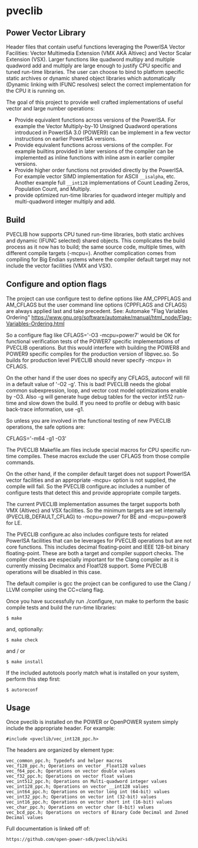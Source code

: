 # pveclib

## Power Vector Library

Header files that contain useful functions leveraging the PowerISA
Vector Facilities: Vector Multimedia Extension (VMX AKA Altivec) and
Vector Scalar Extension (VSX). Larger functions like quadword multipy
and multiple quadword add and multiply are large enough to justify
CPU specific and tuned run-time libraries. The user can choose to bind
to platform specific static archives or dynamic shared object libraries
which automatically (Dynamic linking with IFUNC resolves) select the
correct implementation for the CPU it is running on.

The goal of this project to provide well crafted implementations
of useful vector and large number operations:

- Provide equivalent functions across versions of the PowerISA.
  For example the Vector Multiply-by-10 Unsigned Quadword
  operations introduced in PowerISA 3.0 (POWER9) can be implement in a
  few vector instructions on earlier PowerISA versions.
- Provide equivalent functions across versions of the compiler.
  For example builtins provided in later versions of the compiler
  can be implemented as inline functions with inline asm in earlier
  compiler versions.
- Provide higher order functions not provided directly by the PowerISA.
  For example vector SIMD implementation for ASCII `__isalpha`, etc.
  Another example full `__int128` implementations of Count Leading Zeros,
  Population Count, and Multiply.
- provide optimized run-time libraries for quadword integer multiply
  and multi-quadword integer multiply and add.

## Build

PVECLIB how supports CPU tuned run-time libraries, both static archives
and dynamic (IFUNC selected) shared objects. This complicates the build
process as it now has to build; the same source code, multiple times,
with different compile targets (-mcpu=). Another complication comes
from compiling for Big Endian systems where the compiler default target
may not include the vector facilities (VMX and VSX).

## Configure and option flags

The project can use configure test to define options like AM_CPPFLAGS
and AM_CFLAGS but the user command line options (CPPFLAGS and CFLAGS)
are always applied last and take precedent.
See: Automake "Flag Variables Ordering" 
https://www.gnu.org/software/automake/manual/html_node/Flag-Variables-Ordering.html

So a configure flag like CFLAGS='-O3 -mcpu=power7' would be OK for
functional verification tests of the POWER7 specific implementations
of PVECLIB operations. But this would interfere with building the POWER8
and POWER9 specific compiles for the production version of libpvec.so.
So builds for production level PVECLIB should never specify -mcpu= in
CFLAGS.

On the other hand if the user does no specify any CFLAGS, autoconf will
fill in a default value of '-O2 -g'. This is bad! PVECLIB needs the
global common subexpression, loop, and vector cost model optimizations
enable by -O3. Also -g will generate huge debug tables for the vector
int512 run-time and slow down the build. If you need to profile or
debug with basic back-trace information, use -g1.

So unless you are involved in the functional testing of new PVECLIB
operations, the safe options are:

CFLAGS='-m64 -g1 -O3'

The PVECLIB Makefile.am files include special macros for CPU specific
run-time compiles. These macros exclude the user CFLAGS from those
compile commands.

On the other hand, if the compiler default target does not support
PowerISA vector facilities and an appropriate -mcpu= option is not
supplied, the compile will fail. So the PVECLIB configure.ac includes a
number of configure tests that detect this and provide appropriate
compile targets.

The current PVECLIB implementation assumes the target supports both VMX
(Altivec) and VSX facilities. So the minimum targets are set internally
(PVECLIB_DEFAULT_CFLAG) to -mcpu=power7 for BE and -mcpu=power8 for LE.

The  PVECLIB configure.ac also includes configure tests for related
PowerISA facilities that can be leverages for PVECLIB operations but
are not core functions. This includes decimal floating-point and IEEE
128-bit binary floating-point. These are both a target and compiler
support checks. The compiler checks are especially important for the
Clang compiler as it is currently missing Decimalxx and Float128
support. Some PVECLIB operations will be disabled in this case.

The default compiler is gcc the project can be configured to use the
Clang / LLVM compiler using the CC=clang flag.

Once you have successfully run ./configure, run make to perform the
basic compile tests and build the run-time libraries:

    $ make

and, optionally:

    $ make check
    
and / or

    $ make install



If the included autotools poorly match what is installed on your system,
perform this step first:

    $ autoreconf

## Usage

Once pveclib is installed on the POWER or OpenPOWER system
simply include the appropriate header. For example:

    #include <pveclib/vec_int128_ppc.h>

The headers are organized by element type:

    vec_common_ppc.h; Typedefs and helper macros
    vec_f128_ppc.h; Operations on vector _Float128 values
    vec_f64_ppc.h; Operations on vector double values
    vec_f32_ppc.h; Operations on vector float values
    vec_int512_ppc.h; Operations on Multi-quadword integer values
    vec_int128_ppc.h; Operations on vector __int128 values
    vec_int64_ppc.h; Operations on vector long int (64-bit) values
    vec_int32_ppc.h; Operations on vector int (32-bit) values
    vec_int16_ppc.h; Operations on vector short int (16-bit) values
    vec_char_ppc.h; Operations on vector char (8-bit) values
    vec_bcd_ppc.h; Operations on vectors of Binary Code Decimal and Zoned Decimal values


Full documentation is linked off of:

    https://github.com/open-power-sdk/pveclib/wiki

